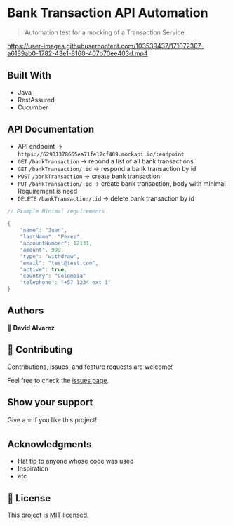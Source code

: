 # Bank Transaction API Automation

> Automation test for a mocking of a Transaction Service.

https://user-images.githubusercontent.com/103539437/171072307-a6189ab0-1782-43e1-8160-407b70ee403d.mp4

## Built With

- Java
- RestAssured
- Cucumber

## API Documentation
- API endpoint -> `https://62901378665ea71fe12cf489.mockapi.io/:endpoint`
- `GET` `/bankTransaction` -> repond a list of all bank transactions
- `GET` `/bankTransaction/:id` -> respond a bank transaction by id
- `POST` `/bankTransaction` -> create bank transaction
- `PUT` `/bankTransaction/:id` -> create bank transaction, body with minimal Requirement is need
- `DELETE` `/bankTransaction/:id` -> delete bank transaction by id

```java
// Example Minimal requirements

{
    "name": "Juan",
    "lastName": "Perez",
    "accountNumber": 12131,
    "amount", 999,
    "type": "withdraw",
    "email": "test@test.com",
    "active": true,
    "country": "Colombia"
    "telephone": "+57 1234 ext 1"
}
```

## Authors

👤 **David Alvarez**

## 🤝 Contributing

Contributions, issues, and feature requests are welcome!

Feel free to check the [issues page](../../issues/).

## Show your support

Give a ⭐️ if you like this project!

## Acknowledgments

- Hat tip to anyone whose code was used
- Inspiration
- etc

## 📝 License

This project is [MIT](./MIT.md) licensed.

